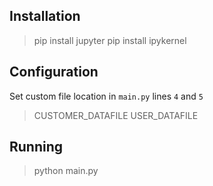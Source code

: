 ## Installation

>pip install jupyter
>pip install ipykernel

## Configuration
Set custom file location in `main.py` lines `4` and `5` 
> CUSTOMER_DATAFILE
> USER_DATAFILE

## Running
>python main.py